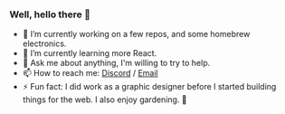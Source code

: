 ### Well, hello there 👋

- 🔭 I’m currently working on a few repos, and some homebrew electronics.
- 🌱 I’m currently learning more React.
- 💬 Ask me about anything, I'm willing to try to help.
- 📫 How to reach me: [Discord] / [Email]
- ⚡ Fun fact: I did work as a graphic designer before I started building things for the
  web. I also enjoy gardening. 🌱

[Discord]:https://discord.com/invite/8XxMrAg
[Email]:mailto:derekjtata@gmail.com
